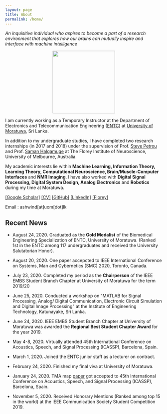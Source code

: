 ```yaml
---
layout: page
title: About
permalink: /home/
---
```


*An inquisitive individual who aspires to become a part of a research environment that explores how our brains can mutually inspire and interface with machine intelligence* 

<div style="text-align: center"><img src="{{site.url}}/images/me1.png" width="200" height="200" /></div>

I am currently working as a Temporary Instructor at the Department of Electronics and Telecommunication Engineering ([ENTC](ent.mrt.ac.lk)) at [University of Moratuwa](http://mrt.ac.lk), Sri Lanka.


In addition to my undergraduate studies, I have completed two research internships (in 2017 and 2018) under the supervision of Prof. [Steve Petrou](https://www.florey.edu.au/science-research/scientist-directory/professor-steven-petrou) and Prof. [Saman Halgamuge](https://mechanical.eng.unimelb.edu.au/people/saman) at The Florey Institute of Neuroscience, University of Melbourne, Australia.


My academic interests lie within **Machine Learning, Information Theory, Learning Theory, Computational Neuroscience, Brain/Muscle-Computer Interfaces** and **NMR Imaging**. I have also worked with **Digital Signal Processing, Digital System Design, Analog Electronics** and **Robotics** during my time at Moratuwa.


[[Google Scholar]](https://scholar.google.com/citations?user=xqhwEGIAAAAJ&hl=en) [[CV]]( https://sites.google.com/site/ashwinsprojects/) [[GitHub]](https://github.com/Laknath1996) [[LinkedIn]](http://wordpress.redirectingat.com/?id=725X1342&isjs=1&jv=13.23.5-stackpath&sref=https%3A%2F%2Fashwindesilva.wordpress.com%2F&url=https%3A%2F%2Fwww.linkedin.com%2Fin%2Fashwin-de-silva-6852b14b%2F&xguid=01DNKG5NFSFY3DST6JT71T301Y&xs=1&xtz=-330&xuuid=46c17aa72b7d94c302d6b7ca28f07427&xcust=8982) [[Florey]](https://www.florey.edu.au/science-research/scientist-directory/mr-ashwin-de-silva)

Email : ashwind[at]uom[dot]lk

Recent News
-----------

* August 24, 2020. Graduated as the **Gold Medalist** of the Biomedical Engineering Specialization of ENTC, University of Moratuwa. (Ranked 1st in the ENTC among 117 undergraduates and received the University Salutatorian Honor). 

* August 20, 2020. One paper accepcted to IEEE International Conference on Systems, Man and Cybernetics (SMC) 2020, Toronto, Canada.

* July 23, 2020. Completed my period as the **Chairperson** of the IEEE EMBS Student Branch Chapter at University of Moratuwa for the term 2019/20

* June 25, 2020. Conducted a workshop on "MATLAB for Signal Processing, Analog/ Digital Communication, Electronic Circuit Simulation and Digital Image Processing" at the Institute of Engineering Technology, Katunayake, Sri Lanka.

* June 24, 2020. IEEE EMBS Student Branch Chapter at University of Moratuwa was awarded the **Regional Best Student Chapter Award** for the year 2019.

* May 4-8, 2020. Virtually attended 45th International Conference on Acoustics, Speech, and Signal Processing (ICASSP), Barcelona, Spain.

* March 1, 2020. Joined the ENTC junior staff as a lecturer on contract.

* February 24, 2020. Finished my final viva at University of Moratuwa. 

* January 24, 2020. TMA map [paper](https://ieeexplore.ieee.org/document/9054227) got accepted to 45th International Conference on Acoustics, Speech, and Signal Processing (ICASSP), Barcelona, Spain.

* November 5, 2020. Received Honorary Mentions (Ranked among top 15 in the world) at the IEEE Communication Society Student Competition 2019.

